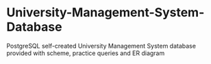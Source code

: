 # University-Management-System-Database
PostgreSQL self-created University Management System database provided with scheme, practice queries and ER diagram 
